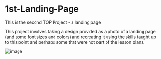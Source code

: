 # 1st-Landing-Page
This is the second TOP Project - a landing page 

This project involves taking a design provided as a photo of a landing page (and some font sizes and colors) and recreating it using the skills taught up to this point and perhaps some that were not part of the lesson plans.

![image](https://user-images.githubusercontent.com/103705442/206927029-d3edc6bf-5951-4c63-a617-e82dbb6122a5.png)
